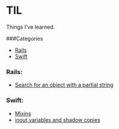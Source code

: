 TIL
====

Things I've learned.

###Categories

* [Rails](#rails)
* [Swift](#swift)

### Rails:
- [Search for an object with a partial string](Rails/search_for_string_in_active_record.md)

### Swift:
- [Mixins](Swift/mixins.md)
- [inout variables and shadow copies](Swift/inout_variables_functions_and_closures.md)
